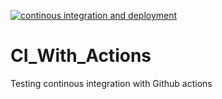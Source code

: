 [![continous integration and deployment](https://github.com/keiigon/CI_With_Actions/actions/workflows/ci-cd.yaml/badge.svg)](https://github.com/keiigon/CI_With_Actions/actions/workflows/ci-cd.yaml)

# CI_With_Actions
Testing continous integration with Github actions
